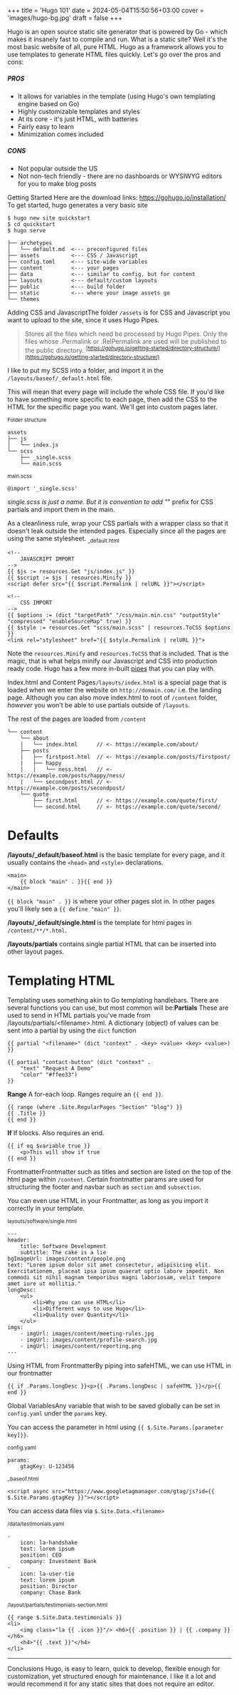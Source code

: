 +++
title = 'Hugo 101'
date = 2024-05-04T15:50:56+03:00
cover = 'images/hugo-bg.jpg'
draft = false
+++

Hugo is an open source static site generator that is powered by Go - which makes it insanely fast to compile and run.
What is a static site? Well it's the most basic website of all, pure HTML. Hugo as a framework allows you to use templates to generate HTML files quickly. 
Let's go over the pros and cons: 
##### PROS
 - It allows for variables in the template (using Hugo's own templating engine based on Go)
 - Highly customizable templates and styles
 - At its core - it's just HTML, with batteries
 - Fairly easy to learn
 - Minimization comes included
##### CONS
 - Not popular outside the US
 - Not non-tech friendly - there are no dashboards or WYSIWYG editors for you to make blog posts


Getting Started
Here are the download links: https://gohugo.io/installation/
To get started, hugo generates a very basic site
```
$ hugo new site quickstart
$ cd quickstart
$ hugo serve
```

```
├── archetypes
│   └── default.md  <--- preconfigured files 
├── assets          <--- CSS / Javascript
├── config.toml     <--- site-wide variables
├── content         <--- your pages
├── data            <--- similar to config, but for content
├── layouts         <--- default/custom layouts
├── public          <--- build folder
├── static          <--- where your image assets go
└── themes
```


Adding CSS and JavascriptThe folder `/assets` is for CSS and Javascript you want to upload to the site, since it uses Hugo Pipes.

>Stores all the files which need be processed by Hugo Pipes. Only the files whose .Permalink or .RelPermalink are used will be published to the public directory.
<sup>[https://gohugo.io/getting-started/directory-structure/](https://gohugo.io/getting-started/directory-structure/)</sup>

I like to put my SCSS into a folder, and import it in the `/layouts/baseof/_default.html` file. 

This will mean that every page will include the whole CSS file. If you'd like to have something more specific to each page, then add the CSS to the HTML for the specific page you want. We'll get into custom pages later. 

<sub>Folder structure</sub>
```
assets
├── js
│   └── index.js
└── scss
    ├── _single.scss
    └── main.scss
```

<sub>main.scss</sub>
```
@import '_single.scss'
```





_single.scss is just a name. But it is convention to add "_" prefix for CSS partials and import them in the main. 

As a cleanliness rule, wrap your CSS partials with a wrapper class so that it doesn't leak outside the intended pages. Especially since all the pages are using the same stylesheet. <sub>_default.html</sub>
```
<!--
    JAVASCRIPT IMPORT
-->
{{ $js := resources.Get "js/index.js" }}
{{ $script := $js | resources.Minify }}
<script defer src="{{ $script.Permalink | relURL }}"></script>

<!--
    CSS IMPORT 
-->
{{ $options := (dict "targetPath" "/css/main.min.css" "outputStyle" "compressed" "enableSourceMap" true) }}
{{ $style := resources.Get "scss/main.scss" | resources.ToCSS $options }}
<link rel="stylesheet" href="{{ $style.Permalink | relURL }}">
```

Note the `resources.Minify` and `resources.ToCSS` that is included. That is the magic, that is what helps minify our Javascript and CSS into production ready code. Hugo has a few more in-built [pipes](http://https://gohugo.io/hugo-pipes/) that you can play with.



Index.html and Content Pages`/layouts/index.html` is a special page that is loaded when we enter the website on `http://domain.com/` i.e. the landing page. Although you can also move index.html to root of `/content` folder, _however_ you won't be able to use partials outside of `/layouts`.

The rest of the pages are loaded from `/content`
```
└── content
    └── about
    |   └── index.html      // <- https://example.com/about/
    ├── posts
    |   ├── firstpost.html  // <- https://example.com/posts/firstpost/
    |   ├── happy
    |   |   └── ness.html   // <- https://example.com/posts/happy/ness/
    |   └── secondpost.html // <- https://example.com/posts/secondpost/
    └── quote
        ├── first.html      // <- https://example.com/quote/first/
        └── second.html     // <- https://example.com/quote/second/
```


# Defaults
<b>/layouts/_default/baseof.html</b> 
is the basic template for every page, and it usually contains the `<head>` and `<style>` declarations. 

```
<main>
    {{ block "main" . }}{{ end }}
</main>
```

`{{ block "main" . }}` 
is where your other pages slot in. In other pages you'll likely see a `{{ define "main" }}`.


<b>/layouts/_default/single.html</b> 
is the template for html pages in `/content/**/*.html`.

<b>/layouts/partials</b> 
contains single partial HTML that can be inserted into other layout pages.



# Templating HTML
Templating uses something akin to Go templating handlebars. There are several functions you can use, but most common will be:<b>Partials</b>
These are used to send in HTML partials you've made from /layouts/partials/\<filename>.html. A dictionary (object) of values can be sent into a partial by using the `dict` function
```
{{ partial "<filename>" (dict "context" . <key> <value> <key> <value>) }}
```

```
{{ partial "contact-button" (dict "context" . 
    "text" "Request A Demo" 
    "color" "#ffee33") 
}}
```

<b>Range</b>
A for-each loop. Ranges require an `{{ end }}`. 
```
{{ range (where .Site.RegularPages "Section" "blog") }}
{{ .Title }}
{{ end }}
```

<b>If</b>
If blocks. Also requires an end.
```
{{ if eq $variable true }}
    <p>This will show if true
{{ end }}
```




FrontmatterFrontmatter such as titles and section are listed on the top of the html page within `/content`. Certain frontmatter params are used for structuring the footer and navbar such as `section` and `subsection`.

You can even use HTML in your Frontmatter, as long as you import it correctly in your template.

<sub>layouts/software/single.html</sub>
```
---
header:
    title: Software Development
    subtitle: The cake is a lie
bgImageUrl: images/content/people.png
text: "Lorem ipsum dolor sit amet consectetur, adipisicing elit. Exercitationem, placeat ipsa ipsum quaerat optio labore impedit. Non commodi sit nihil magnam temporibus magni laboriosam, velit tempore amet iure ut mollitia."
longDesc: 
    <ul>
        <li>Why you can use HTML</li>
        <li>Different ways to use Hugo</li>
        <li>Quality over Quantity</li>
    </ul>
imgs:
    - imgUrl: images/content/meeting-rules.jpg
    - imgUrl: images/content/profile-search.jpg
    - imgUrl: images/content/reporting.png
---
```


Using HTML from FrontmatterBy piping into safeHTML, we can use HTML in our frontmatter
```
{{ if .Params.longDesc }}<p>{{ .Params.longDesc | safeHTML }}</p>{{ end }}
```



Global VariablesAny variable that wish to be saved globally can be set in `config.yaml` under the `params` key. 

You can access the parameter in html using `{{ $.Site.Params.[parameter key]}}`.

<sub>config.yaml</sub>
```
params:
    gtagKey: U-123456
```
<sub>_baseof.html</sub>
```
<script async src="https://www.googletagmanager.com/gtag/js?id={{ $.Site.Params.gtagKey }}"></script>
```


You can access data files via `$.Site.Data.<filename>`

<sub>/data/testimonials.yaml</sub>
```
- 
    icon: la-handshake
    text: lorem ipsum
    position: CEO
    company: Investment Bank
- 
    icon: la-user-tie
    text: lorem ipsum
    position: Director
    company: Chase Bank
```

<sub>/layout/partials/testimonials-section.html</sub>
```
{{ range $.Site.Data.testimonials }}   
<li>
    <img class="la {{ .icon }}"/> <h6>{{ .position }} | {{ .company }}</h6>
    <h4>"{{ .text }}"</h4>
</li>
```

---


Conclusions
Hugo, is easy to learn, quick to develop, flexible enough for customization, yet structured enough for maintenance. 
I like it a lot and would recommend it for any static sites that does not require an editor.